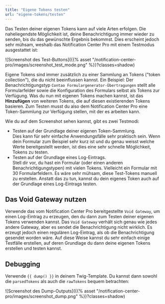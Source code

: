 ```yaml
---
title: "Eigene Tokens testen"
url: "eigene-tokens/testen"
---
```


Das Testen deiner eigenen Tokens kann auf viele Arten erfolgen. Die naheliegendste Möglichkeit ist, deine Benachrichtigung
immer wieder zu senden, bis du das gewünschte Ergebnis bekommst. Dies erscheint jedoch sehr mühsam, weshalb das Notification Center Pro mit einem Testmodus ausgestattet ist:

![Screenshot des Test-Buttons]({{% asset "/notification-center-pro/images/screenshot_test_mode.png" %}}?classes=shadow)

Eigene Tokens sind immer zusätzlich zu einer Sammlung an Tokens ("token collection"), die du nicht beeinflussen kannst. Ein Beispiel:
Der Benachrichtigungstyp `Contao Formulargenerator-Übertragungen` stellt alle Formularfelder sowie die Konfiguration des Formulars
selbst als Tokens zur Verfügung. Was du nun mit eigenen Tokens machen kannst, ist das **Hinzufügen** von weiteren Tokens, die auf diesen existierenden Tokens basieren.
Zum Testen musst du also dem Notification Center Pro eine Token-Sammlung zur Verfügung stellen, mit der es arbeiten kann.

Wie du auf dem Screenshot sehen kannst, gibt es zwei Testmodi:

* Testen auf der Grundlage deiner eigenen Token-Sammlung. \
  Dies kann für sehr einfache Anwendungsfälle sehr praktisch sein. Wenn dein Formular zum Beispiel sehr kurz ist und du genau weisst
  welche Werte bereitgestellt werden, ist dies eine sehr schnelle Möglichkeit, Tokens zu testen.
* Testen auf der Grundlage eines Log-Eintrags. \
  Stell dir vor, du hast ein Formular (oder einen anderen Benachrichtigungstypen) mit vielen Tokens. Vielleicht ein Formular mit 30 Formularfeldern. Es wäre sehr mühsam, diese Test-Tokens manuell zu erstellen. Anstatt das zu tun, kannst du dein
  eigenes Token auch auf der Grundlage eines Log-Eintrags testen.

## Das Void Gateway nutzen

Verwende das vom Notification Center Pro bereitgestellte `Void Gateway`, um einen Log-Eintrag zu erzeugen, den du dann zum Testen deiner eigenen Tokens verwenden kannst. Das `Void Gateway` verhält sich genau wie jedes andere Gateway, aber es sendet die Benachrichtigung nicht wirklich. Es erzeugt jedoch einen regulären Log-Eintrag, als ob die Benachrichtigung gesendet worden wäre. Auf diese Weise kannst du sehr einfach einige Testfälle erstellen, auf deren Grundlage du dann deine eigenen Tokens erstellen und testen kannst.

## Debugging

Verwende `{{ dump() }}` in deinem Twig-Template. Du kannst dann sowohl die `parsedTokens` als auch die `rawTokens` bequem
betrachten:

![Screenshot des Dump-Outputs]({{% asset "/notification-center-pro/images/screenshot_dump.png" %}}?classes=shadow)
